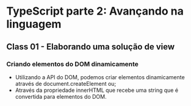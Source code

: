 # TypeScript parte 2: Avançando na linguagem

## Class 01 - Elaborando uma solução de view
### Criando elementos do DOM dinamicamente ### 
 - Utilizando a API do DOM, podemos criar elementos dinamicamente através de document.createElement ou;
 - Através da propriedade innerHTML que recebe uma string que é convertida para elementos do DOM.
